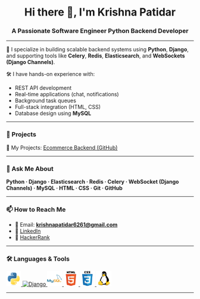 <h1 align="center">Hi there 👋, I'm Krishna Patidar</h1>
<h3 align="center">A Passionate Software Engineer Python Backend Developer</h3>

---

🚀 I specialize in building scalable backend systems using **Python**, **Django**, and supporting tools like **Celery**, **Redis**, **Elasticsearch**, and **WebSockets (Django Channels)**.

🛠️ I have hands-on experience with:
- REST API development
- Real-time applications (chat, notifications)
- Background task queues
- Full-stack integration (HTML, CSS)
- Database design using **MySQL**

---

### 💼 Projects
🔗 My Projects: [Ecommerce Backend (GitHub)](https://github.com/krishnapatidar6261/Ecommerce)

---

### 💬 Ask Me About
**Python · Django · Elasticsearch · Redis · Celery · WebSocket (Django Channels) · MySQL · HTML · CSS · Git · GitHub**

---

### 📫 How to Reach Me
- 📧 Email: **krishnapatidar6261@gmail.com**  
- 🔗 [LinkedIn](https://www.linkedin.com/in/krishna-patidar-kp/)  
- 🧠 [HackerRank](https://www.hackerrank.com/krishnapatidar62)

---

### 🛠️ Languages & Tools
<p align="left">
  <a href="https://www.python.org" target="_blank" rel="noreferrer">
    <img src="https://raw.githubusercontent.com/devicons/devicon/master/icons/python/python-original.svg" alt="Python" width="40" height="40"/>
  </a>
  <a href="https://www.djangoproject.com/" target="_blank" rel="noreferrer">
    <img src="https://cdn.worldvectorlogo.com/logos/django.svg" alt="Django" width="40" height="40"/>
  </a>
  <a href="https://www.mysql.com/" target="_blank" rel="noreferrer">
    <img src="https://raw.githubusercontent.com/devicons/devicon/master/icons/mysql/mysql-original-wordmark.svg" alt="MySQL" width="40" height="40"/>
  </a>
  <a href="https://www.w3.org/html/" target="_blank" rel="noreferrer">
    <img src="https://raw.githubusercontent.com/devicons/devicon/master/icons/html5/html5-original-wordmark.svg" alt="HTML" width="40" height="40"/>
  </a>
  <a href="https://www.w3schools.com/css/" target="_blank" rel="noreferrer">
    <img src="https://raw.githubusercontent.com/devicons/devicon/master/icons/css3/css3-original-wordmark.svg" alt="CSS" width="40" height="40"/>
  </a>
  <a href="https://www.linux.org/" target="_blank" rel="noreferrer">
    <img src="https://raw.githubusercontent.com/devicons/devicon/master/icons/linux/linux-original.svg" alt="Linux" width="40" height="40"/>
  </a>
</p>

---

<!-- Optional GitHub Stats -->
<!--
<p align="center">
  <img src="https://github-readme-stats.vercel.app/api?username=krishnapatidar6261&show_icons=true&theme=default" alt="Krishna's GitHub stats" />
</p>
-->

